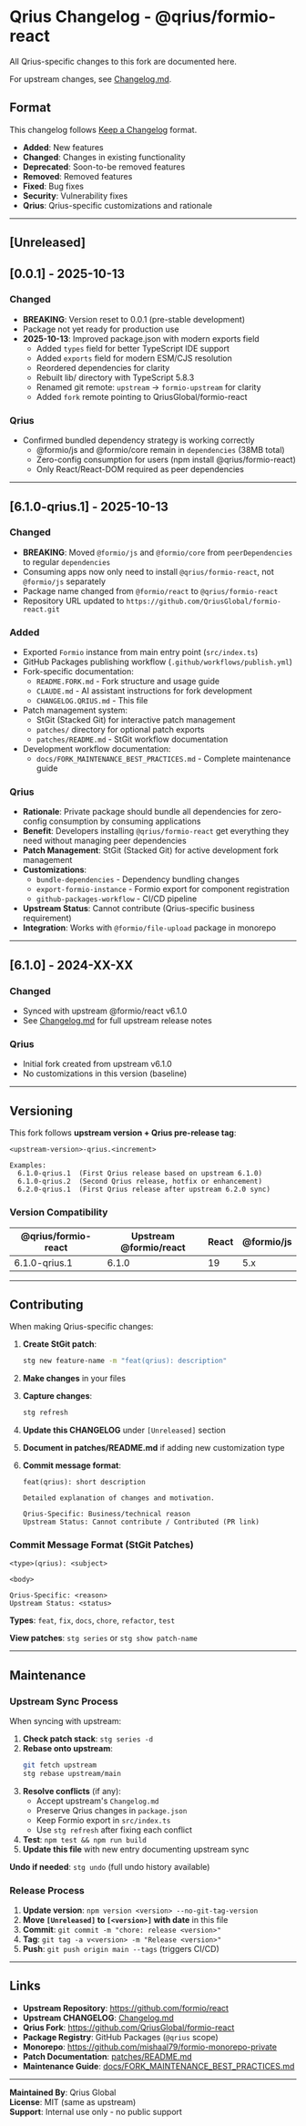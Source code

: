 # Qrius Changelog - @qrius/formio-react

All Qrius-specific changes to this fork are documented here.

For upstream changes, see [Changelog.md](./Changelog.md).

## Format

This changelog follows [Keep a Changelog](https://keepachangelog.com/) format.

- **Added**: New features
- **Changed**: Changes in existing functionality
- **Deprecated**: Soon-to-be removed features
- **Removed**: Removed features
- **Fixed**: Bug fixes
- **Security**: Vulnerability fixes
- **Qrius**: Qrius-specific customizations and rationale

---

## [Unreleased]

## [0.0.1] - 2025-10-13

### Changed

- **BREAKING**: Version reset to 0.0.1 (pre-stable development)
- Package not yet ready for production use
- **2025-10-13**: Improved package.json with modern exports field
    - Added `types` field for better TypeScript IDE support
    - Added `exports` field for modern ESM/CJS resolution
    - Reordered dependencies for clarity
    - Rebuilt lib/ directory with TypeScript 5.8.3
    - Renamed git remote: `upstream` → `formio-upstream` for clarity
    - Added `fork` remote pointing to QriusGlobal/formio-react

### Qrius

- Confirmed bundled dependency strategy is working correctly
    - @formio/js and @formio/core remain in `dependencies` (38MB total)
    - Zero-config consumption for users (npm install @qrius/formio-react)
    - Only React/React-DOM required as peer dependencies

---

## [6.1.0-qrius.1] - 2025-10-13

### Changed

- **BREAKING**: Moved `@formio/js` and `@formio/core` from `peerDependencies` to regular `dependencies`
- Consuming apps now only need to install `@qrius/formio-react`, not `@formio/js` separately
- Package name changed from `@formio/react` to `@qrius/formio-react`
- Repository URL updated to `https://github.com/QriusGlobal/formio-react.git`

### Added

- Exported `Formio` instance from main entry point (`src/index.ts`)
- GitHub Packages publishing workflow (`.github/workflows/publish.yml`)
- Fork-specific documentation:
    - `README.FORK.md` - Fork structure and usage guide
    - `CLAUDE.md` - AI assistant instructions for fork development
    - `CHANGELOG.QRIUS.md` - This file
- Patch management system:
    - StGit (Stacked Git) for interactive patch management
    - `patches/` directory for optional patch exports
    - `patches/README.md` - StGit workflow documentation
- Development workflow documentation:
    - `docs/FORK_MAINTENANCE_BEST_PRACTICES.md` - Complete maintenance guide

### Qrius

- **Rationale**: Private package should bundle all dependencies for zero-config consumption by consuming applications
- **Benefit**: Developers installing `@qrius/formio-react` get everything they need without managing peer dependencies
- **Patch Management**: StGit (Stacked Git) for active development fork management
- **Customizations**:
    - `bundle-dependencies` - Dependency bundling changes
    - `export-formio-instance` - Formio export for component registration
    - `github-packages-workflow` - CI/CD pipeline
- **Upstream Status**: Cannot contribute (Qrius-specific business requirement)
- **Integration**: Works with `@formio/file-upload` package in monorepo

---

## [6.1.0] - 2024-XX-XX

### Changed

- Synced with upstream @formio/react v6.1.0
- See [Changelog.md](./Changelog.md) for full upstream release notes

### Qrius

- Initial fork created from upstream v6.1.0
- No customizations in this version (baseline)

---

## Versioning

This fork follows **upstream version + Qrius pre-release tag**:

```
<upstream-version>-qrius.<increment>

Examples:
  6.1.0-qrius.1  (First Qrius release based on upstream 6.1.0)
  6.1.0-qrius.2  (Second Qrius release, hotfix or enhancement)
  6.2.0-qrius.1  (First Qrius release after upstream 6.2.0 sync)
```

### Version Compatibility

| @qrius/formio-react | Upstream @formio/react | React | @formio/js |
| ------------------- | ---------------------- | ----- | ---------- |
| 6.1.0-qrius.1       | 6.1.0                  | 19    | 5.x        |

---

## Contributing

When making Qrius-specific changes:

1. **Create StGit patch**:
    ```bash
    stg new feature-name -m "feat(qrius): description"
    ```
2. **Make changes** in your files
3. **Capture changes**:
    ```bash
    stg refresh
    ```
4. **Update this CHANGELOG** under `[Unreleased]` section
5. **Document in patches/README.md** if adding new customization type
6. **Commit message format**:

    ```
    feat(qrius): short description

    Detailed explanation of changes and motivation.

    Qrius-Specific: Business/technical reason
    Upstream Status: Cannot contribute / Contributed (PR link)
    ```

### Commit Message Format (StGit Patches)

```
<type>(qrius): <subject>

<body>

Qrius-Specific: <reason>
Upstream Status: <status>
```

**Types**: `feat`, `fix`, `docs`, `chore`, `refactor`, `test`

**View patches**: `stg series` or `stg show patch-name`

---

## Maintenance

### Upstream Sync Process

When syncing with upstream:

1. **Check patch stack**: `stg series -d`
2. **Rebase onto upstream**:
    ```bash
    git fetch upstream
    stg rebase upstream/main
    ```
3. **Resolve conflicts** (if any):
    - Accept upstream's `Changelog.md`
    - Preserve Qrius changes in `package.json`
    - Keep Formio export in `src/index.ts`
    - Use `stg refresh` after fixing each conflict
4. **Test**: `npm test && npm run build`
5. **Update this file** with new entry documenting upstream sync

**Undo if needed**: `stg undo` (full undo history available)

### Release Process

1. **Update version**: `npm version <version> --no-git-tag-version`
2. **Move `[Unreleased]` to `[<version>]` with date** in this file
3. **Commit**: `git commit -m "chore: release <version>"`
4. **Tag**: `git tag -a v<version> -m "Release <version>"`
5. **Push**: `git push origin main --tags` (triggers CI/CD)

---

## Links

- **Upstream Repository**: https://github.com/formio/react
- **Upstream CHANGELOG**: [Changelog.md](./Changelog.md)
- **Qrius Fork**: https://github.com/QriusGlobal/formio-react
- **Package Registry**: GitHub Packages (`@qrius` scope)
- **Monorepo**: https://github.com/mishaal79/formio-monorepo-private
- **Patch Documentation**: [patches/README.md](./patches/README.md)
- **Maintenance Guide**: [docs/FORK_MAINTENANCE_BEST_PRACTICES.md](../docs/FORK_MAINTENANCE_BEST_PRACTICES.md)

---

**Maintained By**: Qrius Global  
**License**: MIT (same as upstream)  
**Support**: Internal use only - no public support
